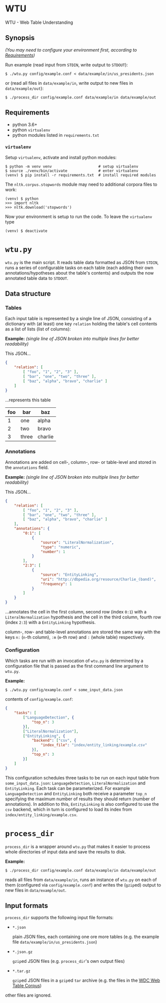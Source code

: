 # WTU

WTU - Web Table Understanding

## Synopsis

*(You may need to configure your environment first, according to
[Requirements](#requirements))*

Run example (read input from `STDIN`, write output to `STDOUT`):

	$ ./wtu.py config/example.conf < data/example/in/us_presidents.json

or (read all files in `data/example/in`, write output to new files in
`data/example/out`):

	$ ./process_dir config/example.conf data/example/in data/example/out

## Requirements

* python 3.6+
* python `virtualenv`
* python modules listed in `requirements.txt`

### `virtualenv`

Setup `virtualenv`, activate and install python modules:

	$ python -m venv venv                     # setup virtualenv
	$ source ./venv/bin/activate              # enter virtualenv
    (venv) $ pip install -r requirements.txt  # install required modules

The `nltk.corpus.stopwords` module may need to additional corpora files to work:

	(venv) $ python
	>>> import nltk
	>>> nltk.download('stopwords')

Now your environment is setup to run the code. To leave the `virtualenv` type

	(venv) $ deactivate

# `wtu.py`

`wtu.py` is the main script. It reads table data formatted as JSON from `STDIN`,
runs a series of configurable tasks on each table (each adding their own
annotations/hypotheses about the table's contents) and outputs the now annotated
table data to `STDOUT`.

## Data structure

### Tables

Each input table is represented by a single line of JSON, consisting of a
dictionary with (at least) one key `relation` holding the table's cell contents
as a list of lists (list of columns):

**Example:** *(single line of JSON broken into multiple lines for better
readability)*

This JSON...

```json
{
	"relation": [
		[ "foo", "1", "2", "3" ],
		[ "bar", "one", "two", "three" ],
		[ "baz", "alpha", "bravo", "charlie" ]
	]
}
```

...represents this table

| foo |  bar  |   baz   |
|-----|-------|---------|
|  1  |  one  |  alpha  |
|  2  |  two  |  bravo  |
|  3  | three | charlie |

### Annotations

Annotations are added on cell-, column-, row- or table-level and stored in the
`annotations` field.

**Example:** *(single line of JSON broken into multiple lines for better
readability)*

This JSON...

```json
{
	"relation": [
		[ "foo", "1", "2", "3" ],
		[ "bar", "one", "two", "three" ],
		[ "baz", "alpha", "bravo", "charlie" ]
	],
	"annotations": {
		"0:1": [
			{
				"source": "LiteralNormalization",
				"type": "numeric",
				"number": 1
			}
		],
		"2:3": [
			{
				"source": "EntityLinking",
				"uri": "http://dbpedia.org/resource/Charlie_(band)",
				"frequency": 1
			}
		]
	}
}
```

...annotates the cell in the first column, second row (index `0:1`) with a
`LiteralNormalization` hypothesis and the cell in the third column, fourth row
(index `2:3`) with a `EntityLinking` hypothesis.

column-, row- and table-level annotations are stored the same way with the keys
`n:` (`n`-th column), `:m` (`m`-th row) and `:` (whole table) respectively.

### Configuration

Which tasks are run with an invocation of `wtu.py` is determined by a
configuration file that is passed as the first command line argument to
`wtu.py`.

**Example:**

	$ ./wtu.py config/example.conf < some_input_data.json

contents of `config/example.conf`:

```json
{
	"tasks": [
		["LanguageDetection", {
			"top_n": 3
		}],
		["LiteralNormalization"],
		["EntityLinking", {
			"backend": ["csv", {
				"index_file": "index/entity_linking/example.csv"
			}],
			"top_n": 3
		}]
	]
}
```

This configuration schedules three tasks to be run on each input table from
`some_input_data.json`: `LanguageDetection`, `LiteralNormalization` and
`EntityLinking`. Each task can be parameterized. For example `LanguageDetection`
and `EntityLinking` both receive a parameter `top_n` specifying the maximum
number of results they should return (number of annotations). In addition to
this, `EntityLinking` is also configured to use the `csv` backend, which in turn
is configured to load its index from `index/entity_linking/example.csv`.

# `process_dir`

`process_dir` is a wrapper around `wtu.py` that makes it easier to process whole
directories of input data and save the results to disk.

**Example:**

	$ ./process_dir config/example.conf data/example/in data/example/out

reads all files from `data/example/in`, runs an instance of `wtu.py` on each of
them (configured via `config/example.conf`) and writes the (`gzip`ed) output to
new files in `data/example/out`.

## Input formats

`process_dir` supports the following input file formats:

* `*.json`

  plain JSON files, each containing one ore more tables (e.g. the example file
	`data/example/in/us_presidents.json`)
* `*.json.gz`

  `gzip`ed JSON files (e.g. `process_dir`'s own output files)
* `*.tar.gz`

  `gzip`ed JSON files in a `gzip`ed `tar` archive (e.g. the files in the
	[WDC Web Table Corpus](http://webdatacommons.org/webtables/2015/downloadInstructions.html))

other files are ignored.
